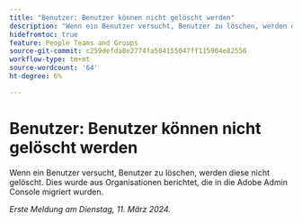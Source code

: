 ```yaml
---
title: "Benutzer: Benutzer können nicht gelöscht werden"
description: "Wenn ein Benutzer versucht, Benutzer zu löschen, werden die Benutzer nicht gelöscht. Dies wurde aus Organisationen berichtet, die in die Adobe Admin Console migriert wurden."
hidefromtoc: true
feature: People Teams and Groups
source-git-commit: c259defda8e2774fa584155047ff115904e82556
workflow-type: tm+mt
source-wordcount: '64'
ht-degree: 6%

---
```



# Benutzer: Benutzer können nicht gelöscht werden

Wenn ein Benutzer versucht, Benutzer zu löschen, werden diese nicht gelöscht. Dies wurde aus Organisationen berichtet, die in die Adobe Admin Console migriert wurden.

_Erste Meldung am Dienstag, 11. März 2024._

